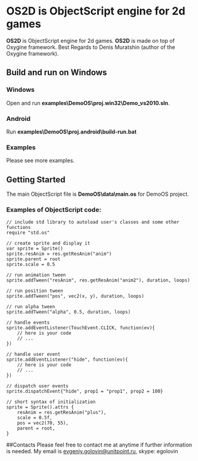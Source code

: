 # OS2D is ObjectScript engine for 2d games

**OS2D** is ObjectScript engine for 2d games. **OS2D** is made on top of Oxygine framework.
Best Regards to Denis Muratshin (author of the Oxygine framework).

## Build and run on Windows

### Windows

Open and run __examples\DemoOS\proj.win32\Demo_vs2010.sln__.

### Android

Run __examples\DemoOS\proj.android\build-run.bat__

### Examples

Please see more examples.

## Getting Started

The main ObjectScript file is __DemoOS\data\main.os__ for DemoOS project. 

### Examples of ObjectScript code:

	// include std library to autoload user's classes and some other functions
	require "std.os"

	// create sprite and display it
	var sprite = Sprite()
	sprite.resAnim = res.getResAnim("anim")
	sprite.parent = root
	sprite.scale = 0.5
	
	// run animation tween
	sprite.addTween("resAnim", res.getResAnim("anim2"), duration, loops)
	
	// run position tween
	sprite.addTween("pos", vec2(x, y), duration, loops)
	
	// run alpha tween
	sprite.addTween("alpha", 0.5, duration, loops)
	
	// handle events
	sprite.addEventListener(TouchEvent.CLICK, function(ev){  
		// here is your code
		// ...
	})

	// handle user event
	sprite.addEventListener("hide", function(ev){  
		// here is your code
		// ...
	})
	
	// dispatch user events
	sprite.dispatchEvent{"hide", prop1 = "prop1", prop2 = 100}
	
	// short syntax of initialization
	sprite = Sprite().attrs {
		resAnim = res.getResAnim("plus"),
		scale = 0.5f,
		pos = vec2(70, 55),
		parent = root,
	}

##Contacts
Please feel free to contact me at anytime if further information is needed.
My email is evgeniy.golovin@unitpoint.ru, skype: egolovin